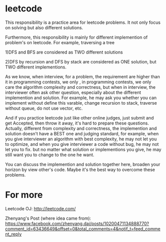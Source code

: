 leetcode
========

This responsibility is a practice area for leetcode problems.
It not only focus on solving but also different solutions.

Furthermore, this responsibility is mainly for different implemention of problem's on leetcode.
For example, traversing a tree

1)DFS and BFS are considered as TWO different solutions

2)DFS by recursion and DFS by stack are considered as ONE solution, but TWO different implementions.

As we know, when interview, for a problem, the requirement are higher than it in programming contests, we only
, in programming contests, we only care the algorithm complexity and correctness, but when in interview, the interviewer
often ask other question, especially about the different implemention and solution. For example, he may ask you whether you can
implement without define this varable, change recursion to stack, traverse without queue, do not use vector, etc.

And if you practice leetcode just like other online judges, just submit and get Accepted, then throw it away, it's hard
to prepare these questions. Actually, different from complexity and correctness,
the implemention and solution doesn't have a BEST one and judging standard, for example, when you give interviewer an algorithm
with best complexity, he may not let you to optimize, and when you give interviewer a code without bug, he may not let you to fix.
but no matter what solution or implementions you give, he may still want you to change to the one he want.

You can discuss the implemention and solution together here, broaden your horizon by view other's code. Maybe it's the best way
to overcome these problems.



For more
========
Leetcode OJ:
http://leetcode.com/

Zhenyang's Post (where idea came from):
https://www.facebook.com/zhenyang.dai/posts/10200471134888770?comment_id=63436649&offset=0&total_comments=4&notif_t=feed_comment_reply
